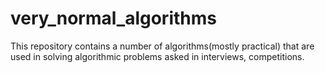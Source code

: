 # very_normal_algorithms

This repository contains a number of algorithms(mostly practical) that are used in solving algorithmic problems asked in interviews, competitions.


